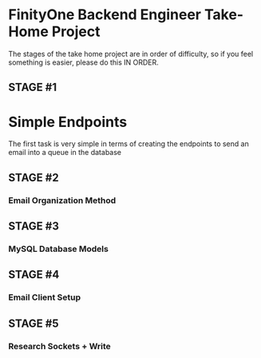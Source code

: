 # FinityOne Backend Engineer Take-Home Project

  The stages of the take home project are in order of difficulty, so if you feel something is easier, please do this IN ORDER. 

## STAGE #1

  # Simple Endpoints

  The first task is very simple in terms of creating the endpoints to send an email into a queue in the database

## STAGE #2

  ### Email Organization Method

## STAGE #3

  ### MySQL Database Models

## STAGE #4

  ### Email Client Setup

## STAGE #5

  ### Research Sockets + Write
